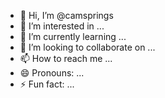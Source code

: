- 👋 Hi, I’m @camsprings
- 👀 I’m interested in ...
- 🌱 I’m currently learning ...
- 💞️ I’m looking to collaborate on ...
- 📫 How to reach me ...
- 😄 Pronouns: ...
- ⚡ Fun fact: ...

<!---
camsprings/camsprings is a ✨ special ✨ repository because its `README.md` (this file) appears on your GitHub profile.
You can click the Preview link to take a look at your changes.
--->
